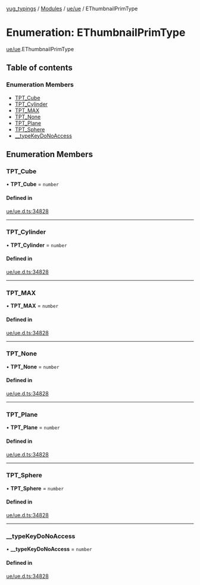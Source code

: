 [yug_typings](../README.md) / [Modules](../modules.md) / [ue/ue](../modules/ue_ue.md) / EThumbnailPrimType

# Enumeration: EThumbnailPrimType

[ue/ue](../modules/ue_ue.md).EThumbnailPrimType

## Table of contents

### Enumeration Members

- [TPT\_Cube](ue_ue.EThumbnailPrimType.md#tpt_cube)
- [TPT\_Cylinder](ue_ue.EThumbnailPrimType.md#tpt_cylinder)
- [TPT\_MAX](ue_ue.EThumbnailPrimType.md#tpt_max)
- [TPT\_None](ue_ue.EThumbnailPrimType.md#tpt_none)
- [TPT\_Plane](ue_ue.EThumbnailPrimType.md#tpt_plane)
- [TPT\_Sphere](ue_ue.EThumbnailPrimType.md#tpt_sphere)
- [\_\_typeKeyDoNoAccess](ue_ue.EThumbnailPrimType.md#__typekeydonoaccess)

## Enumeration Members

### TPT\_Cube

• **TPT\_Cube** = `number`

#### Defined in

[ue/ue.d.ts:34828](https://github.com/YugMetaverse/yug_typings/blob/25cad34/ue/ue.d.ts#L34828)

___

### TPT\_Cylinder

• **TPT\_Cylinder** = `number`

#### Defined in

[ue/ue.d.ts:34828](https://github.com/YugMetaverse/yug_typings/blob/25cad34/ue/ue.d.ts#L34828)

___

### TPT\_MAX

• **TPT\_MAX** = `number`

#### Defined in

[ue/ue.d.ts:34828](https://github.com/YugMetaverse/yug_typings/blob/25cad34/ue/ue.d.ts#L34828)

___

### TPT\_None

• **TPT\_None** = `number`

#### Defined in

[ue/ue.d.ts:34828](https://github.com/YugMetaverse/yug_typings/blob/25cad34/ue/ue.d.ts#L34828)

___

### TPT\_Plane

• **TPT\_Plane** = `number`

#### Defined in

[ue/ue.d.ts:34828](https://github.com/YugMetaverse/yug_typings/blob/25cad34/ue/ue.d.ts#L34828)

___

### TPT\_Sphere

• **TPT\_Sphere** = `number`

#### Defined in

[ue/ue.d.ts:34828](https://github.com/YugMetaverse/yug_typings/blob/25cad34/ue/ue.d.ts#L34828)

___

### \_\_typeKeyDoNoAccess

• **\_\_typeKeyDoNoAccess** = `number`

#### Defined in

[ue/ue.d.ts:34828](https://github.com/YugMetaverse/yug_typings/blob/25cad34/ue/ue.d.ts#L34828)
